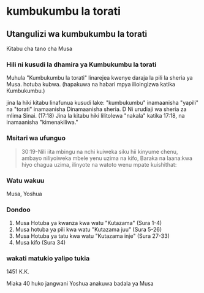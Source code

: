 # kumbukumbu la torati

## Utangulizi wa kumbukumbu la torati

Kitabu cha tano cha Musa

### Hili ni kusudi la dhamira ya Kumbukumbu la torati

Muhula "Kumbukumbu la torati" linarejea kwenye daraja la pili la sheria ya Musa. hotuba kubwa. (hapakuwa na habari mpya ilioingizwa katika Kumbukumbu.)

jina la hiki kitabu linafunua kusudi lake: "kumbukumbu" inamaanisha "yapili" na "torati" inamaanisha Dinamaanisha sheria. D Ni urudiaji wa sheria za mlima Sinai. (17:18) Jina la kitabu hiki lilitolewa "nakala" katika 17:18, na inamaanisha "kimenakiliwa."

### Msitari wa ufunguo

> 30:19-Nili iita mbingu na nchi kuiweka siku hii kinyume chenu, ambayo niliyoiweka mbele yenu uzima na kifo, Baraka na laana:kwa hiyo chagua uzima, ilinyote na watoto wenu mpate kuishithat:

### Watu wakuu

Musa, Yoshua

### Dondoo

1. Musa Hotuba ya kwanza kwa watu "Kutazama" (Sura 1-4)
2. Musa hotuba ya pili kwa watu "Kutazama juu" (Sura 5-26)
3. Musa Hotuba ya tatu kwa watu "Kutazama inje" (Sura 27-33)
4. Musa kifo (Sura 34)

### wakati matukio yalipo tukia

1451 K.K.

Miaka 40 huko jangwani Yoshua anakuwa badala ya Musa
